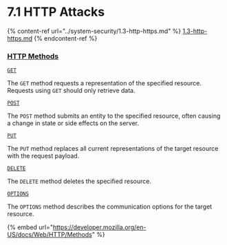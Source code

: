 # 7.1 HTTP Attacks

{% content-ref url="../system-security/1.3-http-https.md" %}
[1.3-http-https.md](../system-security/1.3-http-https.md)
{% endcontent-ref %}

### [HTTP Methods](https://www.w3schools.com/tags/ref\_httpmethods.asp)

[`GET`](https://developer.mozilla.org/en-US/docs/Web/HTTP/Methods/GET)

The `GET` method requests a representation of the specified resource. Requests using `GET` should only retrieve data.

[`POST`](https://developer.mozilla.org/en-US/docs/Web/HTTP/Methods/POST)

The `POST` method submits an entity to the specified resource, often causing a change in state or side effects on the server.

[`PUT`](https://developer.mozilla.org/en-US/docs/Web/HTTP/Methods/PUT)

The `PUT` method replaces all current representations of the target resource with the request payload.

[`DELETE`](https://developer.mozilla.org/en-US/docs/Web/HTTP/Methods/DELETE)

The `DELETE` method deletes the specified resource.

[`OPTIONS`](https://developer.mozilla.org/en-US/docs/Web/HTTP/Methods/OPTIONS)

The `OPTIONS` method describes the communication options for the target resource.

{% embed url="https://developer.mozilla.org/en-US/docs/Web/HTTP/Methods" %}

##
